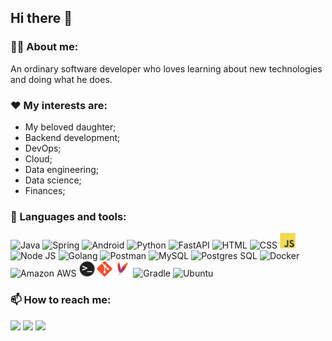 ## Hi there 👋

### 👨‍🚀 About me:
An ordinary software developer who loves learning about new technologies and doing what he does.

### ❤️ My interests are:
- My beloved daughter;
- Backend development;
- DevOps;
- Cloud;
- Data engineering;
- Data science;
- Finances;

### 🚀 Languages and tools:
<p align="left">
<img height="25" src="https://www.vectorlogo.zone/logos/java/java-icon.svg" title="Java" alt="Java" /></code>
<img width="25" height="25" src="https://www.vectorlogo.zone/logos/springio/springio-icon.svg" title="Spring" alt="Spring" /></code>
<img width="25" height="25" src="https://www.vectorlogo.zone/logos/android/android-icon.svg" title="Android" alt="Android" /></code>
<img width="25" height="25" src="https://www.vectorlogo.zone/logos/python/python-icon.svg" title="Python" alt="Python" /></code>
<img width="25" height="25" src="https://github.com/gilbarbara/logos/blob/main/logos/fastapi-icon.svg" title="FastAPI" alt="FastAPI" /></code>
<img width="25" height="25" src="https://github.com/leandrocgsi/leandrocgsi/blob/main/svg_logos/html_logo.png" title="HTML" alt="HTML" />
<img width="25" height="25" src="https://github.com/leandrocgsi/leandrocgsi/blob/main/svg_logos/css_logo.png" title="CSS" alt="CSS" />
<img width="25" height="25" src="https://raw.githubusercontent.com/devicons/devicon/master/icons/javascript/javascript-original.svg" title="JavaScript" alt="JavaScript" />
<img height="25" src="https://github.com/leandrocgsi/leandrocgsi/blob/main/svg_logos/nodejs.png" title="Node JS" alt="Node JS">
<img width="25" height="25" src="https://www.vectorlogo.zone/logos/golang/golang-icon.svg" title="Golang" alt="Golang" /></code>
<img width="25" height="25" src="https://www.vectorlogo.zone/logos/getpostman/getpostman-icon.svg" title="Postman" alt="Postman" /></code>
<img width="25" height="25" src="https://www.vectorlogo.zone/logos/mysql/mysql-icon.svg" title="MySQL" alt="MySQL"/></code>
<img width="25" height="25" src="https://www.vectorlogo.zone/logos/postgresql/postgresql-icon.svg" title="Postgres SQL" alt="Postgres SQL"/></code>
<img height="25" src="https://raw.githubusercontent.com/leandrocgsi/leandrocgsi/2331dded51784b78b8b66fd83037b2f2e28943e3/svg_logos/docker_logo.svg" title="Docker" alt="Docker" />
<img width="25" height="25" src="https://github.com/leandrocgsi/leandrocgsi/blob/main/svg_logos/amazon_aws-icon.png" title="Amazon AWS" alt="Amazon AWS" /></code>
<img height="25" src="https://raw.githubusercontent.com/github/explore/80688e429a7d4ef2fca1e82350fe8e3517d3494d/topics/terminal/terminal.png" title="Terminal" alt="Terminal">
<img height="25" src="https://raw.githubusercontent.com/devicons/devicon/master/icons/git/git-original.svg" title="GIT" alt="GIT">
<img width="25" height="25" src="https://raw.githubusercontent.com/vscode-icons/vscode-icons/master/icons/file_type_maven.svg" title="Apache Maven" alt="Apache Maven" /></code>
<img width="25" height="25" src="https://www.vectorlogo.zone/logos/gradle/gradle-icon.svg" title="Gradle" alt="Gradle" /></code>
<img width="25" height="25" src="https://www.vectorlogo.zone/logos/ubuntu/ubuntu-icon.svg" title="Ubuntu" alt="Ubuntu" /></code>

### 📫 How to reach me:
<p align="left">
<a href="https://www.linkedin.com/in/marciovcmotta/"><img src="https://img.shields.io/badge/LinkedIn-0077B5?style=for-the-badge&logo=linkedin&logoColor=white"/></a>
<a href="https://devpath.medium.com"><img src="https://img.shields.io/badge/Medium-12100E?style=for-the-badge&logo=medium&logoColor=white"/></a>
<a href="https://www.instagram.com/marciovcmotta/"><img src="https://img.shields.io/badge/Instagram-E4405F?style=for-the-badge&logo=instagram&logoColor=white"/></a>

